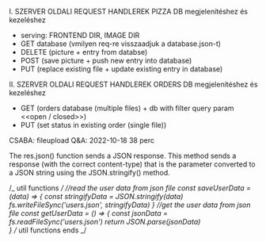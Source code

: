 I.
SZERVER OLDALI REQUEST HANDLEREK
PIZZA DB megjelenítéshez és kezeléshez

- serving: FRONTEND DIR, IMAGE DIR
- GET database (vmilyen req-re visszaadjuk a database.json-t)
- DELETE (picture + entry from databse)
- POST (save picture + push new entry into database)
- PUT (replace existing file + update existing entry in database)

II.
SZERVER OLDALI REQUEST HANDLEREK
ORDERS DB megjelenítéshez és kezeléshez

- GET (orders database (multiple files) + db with filter query param <<open / closed>>)
- PUT (set status in existing order (single file))

CSABA:
fileupload Q&A: 2022-10-18 38 perc

The res.json() function sends a JSON response. This method sends a response (with the correct content-type) that is the parameter converted to a JSON string using the JSON.stringify() method.

/_ util functions _/
//read the user data from json file
const saveUserData = (data) => {
const stringifyData = JSON.stringify(data)
fs.writeFileSync('users.json', stringifyData)
}
//get the user data from json file
const getUserData = () => {
const jsonData = fs.readFileSync('users.json')
return JSON.parse(jsonData)  
}
/_ util functions ends _/
